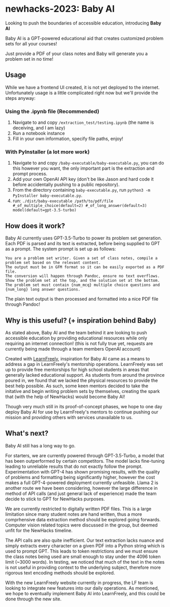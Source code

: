 # newhacks-2023: Baby AI

Looking to push the boundaries of accessible education, introducing **Baby AI**

Baby AI is a GPT-powered educational aid that creates customized problem sets for all your courses!

Just provide a PDF of your class notes and Baby will generate you a problem set in no time! 

## Usage

While we have a frontend UI created, it is not yet deployed to the internet. Unfortunately usage is a little complicated right now but we'll provide the steps anyway:

### Using the .ipynb file (Recommended)

  1. Navigate to and copy `/extraction_test/testing.ipynb` (the name is deceiving, and I am lazy)
  2. Run a notebook instance
  3. Fill in your own information, specify file paths, enjoy!

### With PyInstaller (a lot more work)

  1. Navigate to and copy `/baby-executable/baby-executable.py`, you can do this however you want, the only important part is the extraction and prompt process.
  3. Add your own OpenAI API key (don't be like Jason and hard code it before accidentally pushing to a public repository).
  4. From the directory containing `baby-executable.py`, run `python3 -m PyInstaller baby-executable.py`.
  5. run: `./dist/baby-executable /path/to/pdf/file #_of_multiple_choice(default=2) #_of_long_answer(default=3) model(default=gpt-3.5-turbo)`

## How does it work?

Baby AI currently uses GPT-3.5-Turbo to power its problem set generation. Each PDF is parsed and its text is extracted, before being supplied to GPT as a prompt. The system prompt is set up as follows:

```
You are a problem set writer. Given a set of class notes, compile a problem set based on the relevant content. 
The output must be in GFM format so it can be easily exported as a PDF file. 
The conversion will happen through Pandoc, ensure no text overflows.
Show the problem set at the top, and the solution set at the bottom.
The problem set must contain {num_mcq} multiple choice questions and {num_long} long answer questions.
```

The plain text output is then processed and formatted into a nice PDF file through Pandoc!

## Why is this useful? (+ inspiration behind Baby)

As stated above, Baby AI and the team behind it are looking to push accessible education by providing educational resources while only requiring an internet connection! (this is not fully true yet, requests are currently being made through a team members OpenAI account)

Created with [LearnFreely](https://learnfreely.ca), inspiration for Baby AI came as a means to address a gap in LearnFreely's mentorship operations. LearnFreely was set up to provide free mentorships for high school students in areas that generally lacked educational support. As students from around the province poured in, we found that we lacked the physical resources to provide the best help possible. As such, some keen mentors decided to take the initative and begin writing problem sets by themselves, creating the spark that (with the help of NewHacks) would become Baby AI!

Though very much still in its proof-of-concept phases, we hope to one day deploy Baby AI for use by LearnFreely's mentors to continue pushing our mission and providing others with services unavailable to us. 

## What's next?

Baby AI still has a long way to go.

For starters, we are currently powered through GPT-3.5-Turbo, a model that has been outperformed by certain competitors. The model lacks fine-tuning leading to unreliable results that do not exactly follow the prompt. Experimentation with GPT-4 has shown promising results, with the quality of problems and formatting being significantly higher, however the cost makes a full GPT-4-powered deployment currently unfeasible. Llama 2 is another route we have been considering, however the large difference in method of API calls (and just general lack of experience) made the team decide to stick to GPT for NewHacks purposes. 

We are currently restricted to digitally written PDF files. This is a large limitation since many student notes are hand written, thus a more comprhensive data extraction method should be explored going forwards. Computer vision related topics were discussed in the group, but deemed unfit for the NewHacks timeline.

The API calls are also quite inefficient. Our text extraction lacks nuance and simply extracts every character on a given PDF into a Python string which is used to prompt GPT. This leads to token restrictions and we must ensure the class notes being used are small enough to stay under the 4096 token limit (~3000 words). In testing, we noticed that much of the text in the notes is not useful in providing context to the underlying subject, therefore more rigorous text encoding methods should be explored. 

With the new LearnFreely website currently in progress, the LF team is looking to integrate new features into our daily operations. As mentioned, we hope to eventually implement Baby AI into LearnFreely, and this could be done through the new site.
